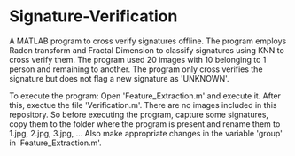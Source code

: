 # Signature-Verification
A MATLAB program to cross verify signatures offline. The program employs Radon transform and Fractal Dimension to classify signatures using KNN to cross verify them. The program used 20 images with 10 belonging to 1 person and remaining to another. The program only cross verifies the signature but does not flag a new signature as 'UNKNOWN'.

To execute the program:
Open 'Feature_Extraction.m' and execute it. 
After this, exectue the file 'Verification.m'. 
There are no images included in this repository. So before executing the program, capture some signatures, copy them to the folder where the program is present and rename them to 1.jpg, 2.jpg, 3.jpg, ...
Also make appropriate changes in the variable 'group' in 'Feature_Extraction.m'.
